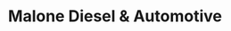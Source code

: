 ---
title: "Malone Diesel & Automotive"
url: /dripping-springs/malone-diesel-and-automotive/
shop: car repair
---